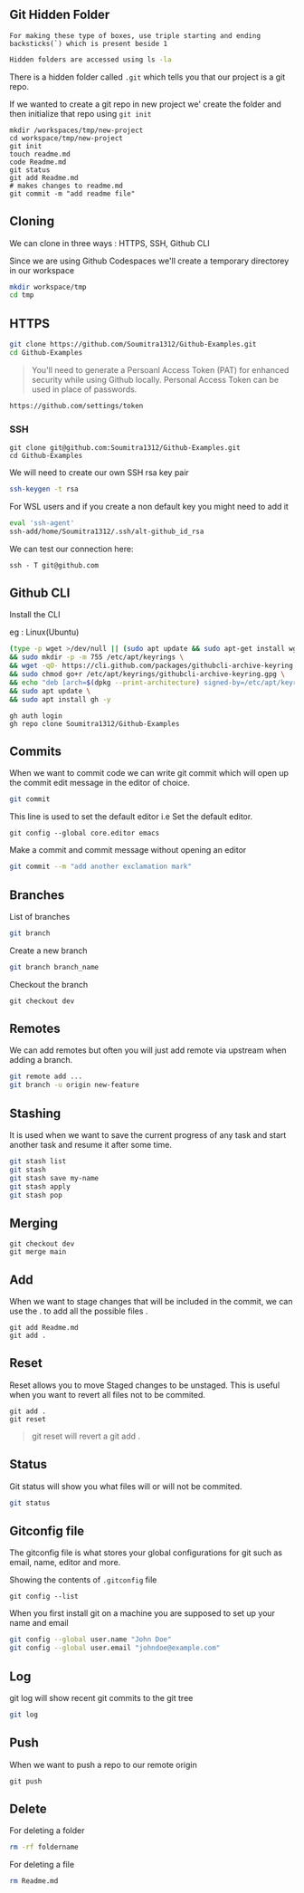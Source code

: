## Git Hidden Folder
```
For making these type of boxes, use triple starting and ending backsticks(`) which is present beside 1
```

```sh
Hidden folders are accessed using ls -la
```

There is a hidden folder called `.git` which tells you that our project is a git repo.

If we wanted to create a git repo in new project we' create the folder and then initialize that repo using `git init`

```
mkdir /workspaces/tmp/new-project
cd workspace/tmp/new-project
git init
touch readme.md
code Readme.md
git status
git add Readme.md 
# makes changes to readme.md
git commit -m "add readme file"
```

## Cloning

We can clone in three ways : HTTPS, SSH, Github CLI

Since we are using Github Codespaces we'll create a temporary directorey in our workspace

```sh
mkdir workspace/tmp
cd tmp
```

## HTTPS

```sh
git clone https://github.com/Soumitra1312/Github-Examples.git
cd Github-Examples
```
> You'll need to generate a Persoanl Access Token (PAT) for enhanced security while using Github locally.
> Personal Access Token can be used in place of passwords.
```sh
https://github.com/settings/token
```

### SSH
```ssh
git clone git@github.com:Soumitra1312/Github-Examples.git
cd Github-Examples
```
We will need to create our own SSH rsa key pair

```sh
ssh-keygen -t rsa
```

For WSL users and if you create a non default key you might need to add it
```sh
eval 'ssh-agent'
ssh-add/home/Soumitra1312/.ssh/alt-github_id_rsa
```

We can test our connection here:
```
ssh - T git@github.com
```

## Github CLI

Install the CLI

eg : Linux(Ubuntu)
```sh
(type -p wget >/dev/null || (sudo apt update && sudo apt-get install wget -y)) \
&& sudo mkdir -p -m 755 /etc/apt/keyrings \
&& wget -qO- https://cli.github.com/packages/githubcli-archive-keyring.gpg | sudo tee /etc/apt/keyrings/githubcli-archive-keyring.gpg > /dev/null \
&& sudo chmod go+r /etc/apt/keyrings/githubcli-archive-keyring.gpg \
&& echo "deb [arch=$(dpkg --print-architecture) signed-by=/etc/apt/keyrings/githubcli-archive-keyring.gpg] https://cli.github.com/packages stable main" | sudo tee /etc/apt/sources.list.d/github-cli.list > /dev/null \
&& sudo apt update \
&& sudo apt install gh -y
```

```
gh auth login
gh repo clone Soumitra1312/Github-Examples
```

## Commits

When we want to commit code we can write git commit which will open up the commit edit message in the editor of choice.

```sh 
git commit
```

This line is used to set the default editor i.e Set the default editor.
``` 
git config --global core.editor emacs
```

Make a commit and commit message without opening an editor 

``` sh
git commit --m "add another exclamation mark"
```

## Branches

List of branches
```sh
git branch
```

Create a new branch
```sh
git branch branch_name
```

Checkout the branch
```
git checkout dev
```

## Remotes
We can add remotes but often you will just add remote via upstream when adding a branch.
```sh
git remote add ...
git branch -u origin new-feature
```

## Stashing 
It is used when we want to save the current progress of any task and start another task and resume it after some time.
```sh
git stash list
git stash
git stash save my-name
git stash apply
git stash pop
```

## Merging

```
git checkout dev
git merge main
```

## Add

When we want to stage changes that will be included in the commit, we can use the . to add all the possible files .

```
git add Readme.md
git add . 
```

## Reset

Reset allows you to move Staged changes to be unstaged.
This is useful when you want to revert all files not to be commited.

```
git add . 
git reset
```

> git reset will revert a git add . 

## Status

Git status will show you what files will or will not be commited.

```sh
git status
```

## Gitconfig file
The gitconfig file is what stores your global configurations for git such as email, name, editor and more.

Showing the contents of ```.gitconfig``` file 

```
git config --list 
```

When you first install git on a machine you are supposed to set up your name and email

```sh
git config --global user.name "John Doe"
git config --global user.email "johndoe@example.com"  
```

## Log
git log will show recent git commits to the git tree 

```sh
git log
```

## Push

When we want to push a repo to our remote origin

```
git push
```

## Delete
For deleting a folder
```sh
rm -rf foldername
```
For deleting a file
```sh
rm Readme.md
```
